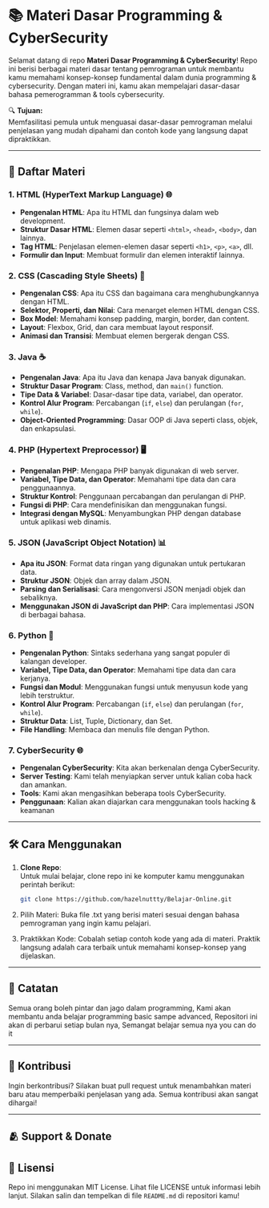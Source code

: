 # 📚 Materi Dasar Programming & CyberSecurity

Selamat datang di repo **Materi Dasar Programming & CyberSecurity**! Repo ini berisi berbagai materi dasar tentang pemrograman untuk membantu kamu memahami konsep-konsep fundamental dalam dunia programming & cybersecurity. Dengan materi ini, kamu akan mempelajari dasar-dasar bahasa pemerogramman & tools cybersecurity.

🔍 **Tujuan:**  
Memfasilitasi pemula untuk menguasai dasar-dasar pemrograman melalui penjelasan yang mudah dipahami dan contoh kode yang langsung dapat dipraktikkan.

---

## 📑 Daftar Materi

### 1. **HTML (HyperText Markup Language)** 🌐
   - **Pengenalan HTML**: Apa itu HTML dan fungsinya dalam web development.
   - **Struktur Dasar HTML**: Elemen dasar seperti `<html>`, `<head>`, `<body>`, dan lainnya.
   - **Tag HTML**: Penjelasan elemen-elemen dasar seperti `<h1>`, `<p>`, `<a>`, dll.
   - **Formulir dan Input**: Membuat formulir dan elemen interaktif lainnya.

### 2. **CSS (Cascading Style Sheets)** 🎨
   - **Pengenalan CSS**: Apa itu CSS dan bagaimana cara menghubungkannya dengan HTML.
   - **Selektor, Properti, dan Nilai**: Cara menarget elemen HTML dengan CSS.
   - **Box Model**: Memahami konsep padding, margin, border, dan content.
   - **Layout**: Flexbox, Grid, dan cara membuat layout responsif.
   - **Animasi dan Transisi**: Membuat elemen bergerak dengan CSS.

### 3. **Java** ☕
   - **Pengenalan Java**: Apa itu Java dan kenapa Java banyak digunakan.
   - **Struktur Dasar Program**: Class, method, dan `main()` function.
   - **Tipe Data & Variabel**: Dasar-dasar tipe data, variabel, dan operator.
   - **Kontrol Alur Program**: Percabangan (`if`, `else`) dan perulangan (`for`, `while`).
   - **Object-Oriented Programming**: Dasar OOP di Java seperti class, objek, dan enkapsulasi.

### 4. **PHP (Hypertext Preprocessor)** 🖥️
   - **Pengenalan PHP**: Mengapa PHP banyak digunakan di web server.
   - **Variabel, Tipe Data, dan Operator**: Memahami tipe data dan cara penggunaannya.
   - **Struktur Kontrol**: Penggunaan percabangan dan perulangan di PHP.
   - **Fungsi di PHP**: Cara mendefinisikan dan menggunakan fungsi.
   - **Integrasi dengan MySQL**: Menyambungkan PHP dengan database untuk aplikasi web dinamis.

### 5. **JSON (JavaScript Object Notation)** 📊
   - **Apa itu JSON**: Format data ringan yang digunakan untuk pertukaran data.
   - **Struktur JSON**: Objek dan array dalam JSON.
   - **Parsing dan Serialisasi**: Cara mengonversi JSON menjadi objek dan sebaliknya.
   - **Menggunakan JSON di JavaScript dan PHP**: Cara implementasi JSON di berbagai bahasa.

### 6. **Python** 🐍
   - **Pengenalan Python**: Sintaks sederhana yang sangat populer di kalangan developer.
   - **Variabel, Tipe Data, dan Operator**: Memahami tipe data dan cara kerjanya.
   - **Fungsi dan Modul**: Menggunakan fungsi untuk menyusun kode yang lebih terstruktur.
   - **Kontrol Alur Program**: Percabangan (`if`, `else`) dan perulangan (`for`, `while`).
   - **Struktur Data**: List, Tuple, Dictionary, dan Set.
   - **File Handling**: Membaca dan menulis file dengan Python.

### 7. **CyberSecurity** 🌐
   - **Pengenalan CyberSecurity**: Kita akan berkenalan denga CyberSecurity.
   - **Server Testing**: Kami telah menyiapkan server untuk kalian coba hack dan amankan.
   - **Tools**: Kami akan mengasihkan beberapa tools CyberSecurity.
   - **Penggunaan**: Kalian akan diajarkan cara menggunakan tools hacking & keamanan
     
---

## 🛠️ Cara Menggunakan

1. **Clone Repo**:  
   Untuk mulai belajar, clone repo ini ke komputer kamu menggunakan perintah berikut:  
   ```sh
   git clone https://github.com/hazelnuttty/Belajar-Online.git
   ```

2. Pilih Materi:
Buka file .txt yang berisi materi sesuai dengan bahasa pemrograman yang ingin kamu pelajari.

3. Praktikkan Kode:
Cobalah setiap contoh kode yang ada di materi. Praktik langsung adalah cara terbaik untuk memahami konsep-konsep yang dijelaskan.
---

## 📝 Catatan

Semua orang boleh pintar dan jago dalam programming, Kami akan membantu anda belajar programming basic sampe advanced, Repositori ini akan di perbarui setiap bulan nya, Semangat belajar semua nya you can do it

---

## 🤝 Kontribusi

Ingin berkontribusi? Silakan buat pull request untuk menambahkan materi baru atau memperbaiki penjelasan yang ada. Semua kontribusi akan sangat dihargai!


---

## 🫂 Support & Donate



## 📄 Lisensi

Repo ini menggunakan MIT License. Lihat file LICENSE untuk informasi lebih lanjut.
Silakan salin dan tempelkan di file `README.md` di repositori kamu!
